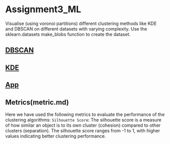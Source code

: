 # Assignment3_ML

Visualise (using voronoi partitions) different clustering methods like KDE and DBSCAN on different datasets with varying complexity. Use the sklearn.datasets make_blobs function to create the dataset.

## [DBSCAN](dbscan.md)

## [KDE](kde.md)

## [App](https://chirag-25-assignment3-ml-app-casn5y.streamlit.app/)

## Metrics(metric.md)

Here we have used the following metrics to evaluate the performance of the clustering algorithms:
`Silhouette Score`: The silhouette score is a measure of how similar an object is to its own cluster (cohesion) compared to other clusters (separation). The silhouette score ranges from -1 to 1, with higher values indicating better clustering performance.